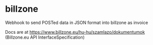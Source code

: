 # billzone
Webhook to send POSTed data in JSON format into billzone as invoice

Docs are at https://www.billzone.eu/hu-hu/szamlazo/dokumentumok (Billzone.eu API InterfaceSpecification)
